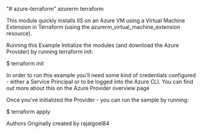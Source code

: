 "# azure-terraform" 
azurerm terraform


This module quickly installs IIS on an Azure VM using a Virtual Machine Extension in Terraform (using the azurerm_virtual_machine_extension resource).

Running this Example
Initialize the modules (and download the Azure Provider) by running terraform init:

$ terraform init

In order to run this example you'll need some kind of credentials configured - either a Service Principal or to be logged into the Azure CLI. You can find out more about this on the Azure Provider overview page

Once you've initialized the Provider - you can run the sample by running:

$ terraform apply


Authors
Originally created by rajatgoel84